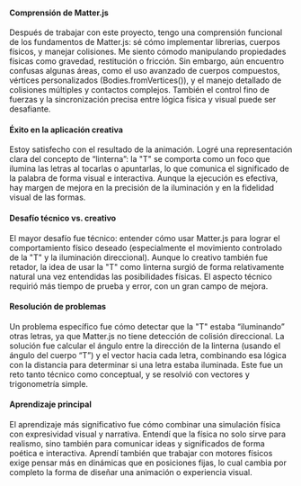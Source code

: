 #### Comprensión de Matter.js
Después de trabajar con este proyecto, tengo una comprensión funcional de los fundamentos de Matter.js: sé cómo implementar librerias, cuerpos físicos, y manejar colisiones.
Me siento cómodo manipulando propiedades físicas como gravedad, restitución o fricción. Sin embargo, aún encuentro confusas algunas áreas, como el uso avanzado de cuerpos compuestos,
vértices personalizados (Bodies.fromVertices()), y el manejo detallado de colisiones múltiples y contactos complejos. 
También el control fino de fuerzas y la sincronización precisa entre lógica física y visual puede ser desafiante.

#### Éxito en la aplicación creativa
Estoy satisfecho con el resultado de la animación. Logré una representación clara del concepto de “linterna”: la "T" se comporta como un foco que ilumina las letras al tocarlas o apuntarlas,
lo que comunica el significado de la palabra de forma visual e interactiva. Aunque la ejecución es efectiva, hay margen de mejora en la precisión de la iluminación y en la fidelidad visual de las formas.

#### Desafío técnico vs. creativo
El mayor desafío fue técnico: entender cómo usar Matter.js para lograr el comportamiento físico deseado (especialmente el movimiento controlado de la "T" y la iluminación direccional).
Aunque lo creativo también fue retador, la idea de usar la "T" como linterna surgió de forma relativamente natural una vez entendidas las posibilidades físicas. 
El aspecto técnico requirió más tiempo de prueba y error, con un gran campo de mejora.

#### Resolución de problemas
Un problema específico fue cómo detectar que la "T" estaba “iluminando” otras letras, ya que Matter.js no tiene detección de colisión direccional.
La solución fue calcular el ángulo entre la dirección de la linterna (usando el ángulo del cuerpo “T”) y el vector hacia cada letra,
combinando esa lógica con la distancia para determinar si una letra estaba iluminada. Este fue un reto tanto técnico como conceptual, y se resolvió con vectores y trigonometría simple.

#### Aprendizaje principal
El aprendizaje más significativo fue cómo combinar una simulación física con expresividad visual y narrativa.
Entendí que la física no solo sirve para realismo, sino también para comunicar ideas y significados de forma poética e interactiva.
Aprendí también que trabajar con motores físicos exige pensar más en dinámicas que en posiciones fijas,
lo cual cambia por completo la forma de diseñar una animación o experiencia visual.


